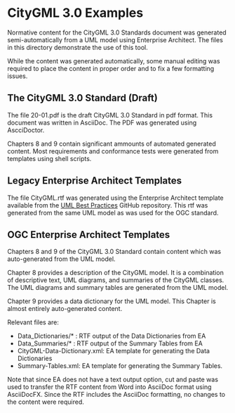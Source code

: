 CityGML 3.0 Examples
===========

Normative content for the CityGML 3.0 Standards document was generated semi-automatically from a UML model using Enterprise Architect. The files in this directory demonstrate the use of this tool.

While the content was generated automatically, some manual editing was required to place the content in proper order and to fix a few formatting issues.

## The CityGML 3.0 Standard (Draft)

The file 20-01.pdf is the draft CityGML 3.0 Standard in pdf format. This document was written in AsciiDoc. The PDF was generated using AscciDoctor.

Chapters 8 and 9 contain significant ammounts of automated generated content. Most requirements and conformance tests were generated from templates using shell scripts.

## Legacy Enterprise Architect Templates

The file CityGML.rtf was generated using the Enterprise Architect template available from the [UML Best Practices](https://github.com/ISO-TC211/UML-Best-Practices/raw/master/DocumentationOfUMLModels/EA-template/ISOTC11_EA_report_template.zip) GitHub repository. This rtf was generated from the same UML model as was used for the OGC standard.

## OGC Enterprise Architect Templates

Chapters 8 and 9 of the CityGML 3.0 Standard contain content which was auto-generated from the UML model. 

Chapter 8 provides a description of the CityGML model. It is a combination of descriptive text, UML diagrams, and summaries of the CityGML classes. The UML diagrams and summary tables are generated from the UML model.

Chapter 9 provides a data dictionary for the UML model. This Chapter is almost entirely auto-generated content.

Relevant files are:

* Data_Dictionaries/* : RTF output of the Data Dictionaries from EA
* Data_Summaries/* : RTF output of the Summary Tables from EA
* CityGML-Data-Dictionary.xml: EA template for generating the Data Dictionaries
* Summary-Tables.xml: EA template for generating the Summary Tables.

Note that since EA does not have a text output option, cut and paste was used to transfer the RTF content from Word into AsciiDoc format using AsciiDocFX. Since the RTF includes the AsciiDoc formatting, no changes to the content were required.




